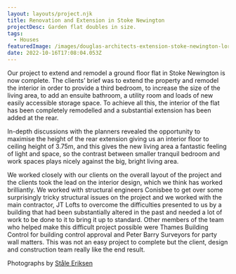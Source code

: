 ```yaml
---
layout: layouts/project.njk
title: Renovation and Extension in Stoke Newington
projectDesc: Garden flat doubles in size.
tags:
  - Houses
featuredImage: /images/douglas-architects-extension-stoke-newington-lor-01.jpeg
date: 2022-10-16T17:08:04.053Z
---
```

Our project to extend and remodel a ground floor flat in Stoke Newington is now complete. The clients’ brief was to extend the property and remodel the interior in order to provide a third bedroom, to increase the size of the living area, to add an ensuite bathroom, a utility room and loads of new easily accessible storage space. To achieve all this, the interior of the flat has been completely remodelled and a substantial extension has been added at the rear.

In-depth discussions with the planners revealed the opportunity to maximise the height of the rear extension giving us an interior floor to ceiling height of 3.75m, and this gives the new living area a fantastic feeling of light and space, so the contrast between smaller tranquil bedroom and work spaces plays nicely against the big, bright living area.

We worked closely with our clients on the overall layout of the project and the clients took the lead on the interior design, which we think has worked brilliantly. We worked with structural engineers Conisbee to get over some surprisingly tricky structural issues on the project and we worked with the main contractor, JT Lofts to overcome the difficulties presented to us by a building that had been substantially altered in the past and needed a lot of work to be done to it to bring it up to standard. Other members of the team who helped make this difficult project possible were Thames Building Control for building control approval and Peter Barry Surveyors for party wall matters. This was not an easy project to complete but the client, design and construction team really like the end result.

Photographs by [Ståle Eriksen](http://www.eriksenphoto.com/)